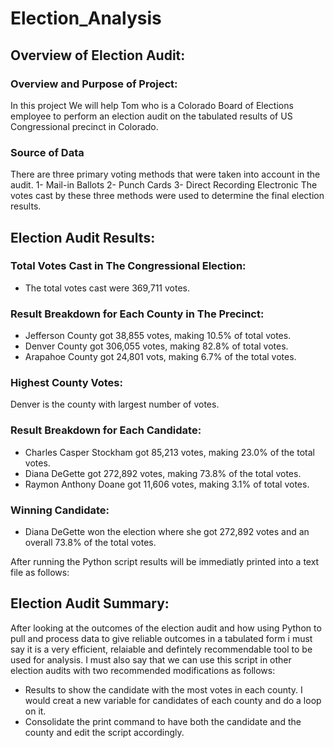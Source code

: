 # Election_Analysis

## Overview of Election Audit:
### Overview and Purpose of Project:
In this project We will help Tom who is a Colorado Board of Elections employee to perform an election audit on the tabulated results of US Congressional precinct in Colorado.

### Source of Data 
There are three primary voting methods that were taken into account in the audit.
1- Mail-in Ballots
2- Punch Cards
3- Direct Recording Electronic
The votes cast by these three methods were used to determine the final election results.

## Election Audit Results:

### Total Votes Cast in The Congressional Election:
- The total votes cast were 369,711 votes.

### Result Breakdown for Each County in The Precinct:
- Jefferson County got 38,855 votes, making 10.5% of total votes. 
- Denver County got 306,055 votes, making 82.8% of total votes. 
- Arapahoe County got 24,801 vots, making 6.7% of the total votes.

### Highest County Votes:
Denver is the county with largest number of votes.

### Result Breakdown for Each Candidate: 
- Charles Casper Stockham got 85,213 votes, making 23.0% of the total votes.
- Diana DeGette got 272,892 votes, making 73.8% of the total votes. 
- Raymon Anthony Doane got 11,606 votes, making 3.1% of total votes.

### Winning Candidate: 
- Diana DeGette won the election where she got 272,892 votes and an overall 73.8% of the total votes.  

After running the Python script results will be immediatly printed into a text file as follows: 


## Election Audit Summary:
After looking at the outcomes of the election audit and how using Python to pull and process data to give reliable outcomes in a tabulated form i must say it is a very efficient, relaiable and defintely recommendable tool to be used for analysis. I must also say that we can use this script in other election audits with two recommended modifications as follows:
- Results to show the candidate with the most votes in each county. I would creat a new variable for candidates of each county and do a loop on it.
- Consolidate the print command to have both the candidate and the county and edit the script accordingly.

